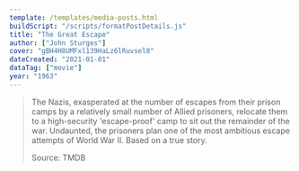 ```yaml
---
template: /templates/media-posts.html
buildScript: "/scripts/formatPostDetails.js"
title: "The Great Escape"
author: ["John Sturges"]
cover: "gBH4H8UMFxl139HaLz6lRuvsel8"
dateCreated: "2021-01-01"
dataTag: ["movie"]
year: "1963"
---
```


> The Nazis, exasperated at the number of escapes from their prison camps by a relatively small number of Allied prisoners, relocate them to a high-security 'escape-proof' camp to sit out the remainder of the war. Undaunted, the prisoners plan one of the most ambitious escape attempts of World War II. Based on a true story.
>
> Source: TMDB
